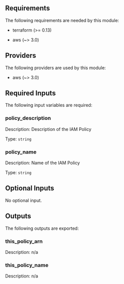 ## Requirements

The following requirements are needed by this module:

- terraform (>= 0.13)

- aws (~> 3.0)

## Providers

The following providers are used by this module:

- aws (~> 3.0)

## Required Inputs

The following input variables are required:

### policy\_description

Description: Description of the IAM Policy

Type: `string`

### policy\_name

Description: Name of the IAM Policy

Type: `string`

## Optional Inputs

No optional input.

## Outputs

The following outputs are exported:

### this\_policy\_arn

Description: n/a

### this\_policy\_name

Description: n/a
